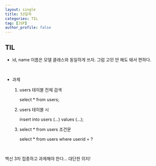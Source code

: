 ```yaml
---
layout: single
title: 53일차
categories: TIL
tag: [JSP]
author_profile: false
---
```


## TIL

* id, name 이름은  모델 클래스와 동일하게 쓰자. 그럼 고민 안 해도 돼서 편하다.

<br>

* 과제

  1. users 테이블 전체 검색 

     select * from users;   

  2. users 테이블 시 

     insert into users (...) values (...);

  3. select * from users 조건문

     select * from users where userid = ?

<br>

백신 3차 접종하고 과제해야 한다... 대단한 의지!
